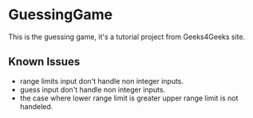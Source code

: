 # GuessingGame
This is the guessing game, it's a tutorial project from Geeks4Geeks site.

## Known Issues
- range limits input don't handle non integer inputs.
- guess input don't handle non integer inputs.
- the case where lower range limit is greater upper range limit is not handeled.
